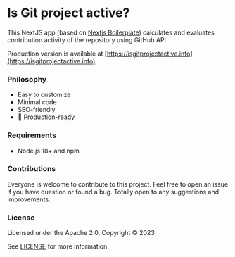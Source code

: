 # Is Git project active?

This NextJS app (based on [Nextjs Boilerplate](https://creativedesignsguru.com/demo/Nextjs-Boilerplate/)) calculates and evaluates contribution activity of the repository using GitHub API.

Production version is available at [https://isgitprojectactive.info](https://isgitprojectactive.info).

### Philosophy

- Easy to customize
- Minimal code
- SEO-friendly
- 🚀 Production-ready

### Requirements

- Node.js 18+ and npm

### Contributions

Everyone is welcome to contribute to this project. Feel free to open an issue if you have question or found a bug. Totally open to any suggestions and improvements.

### License

Licensed under the Apache 2.0, Copyright © 2023

See [LICENSE](LICENSE) for more information.
